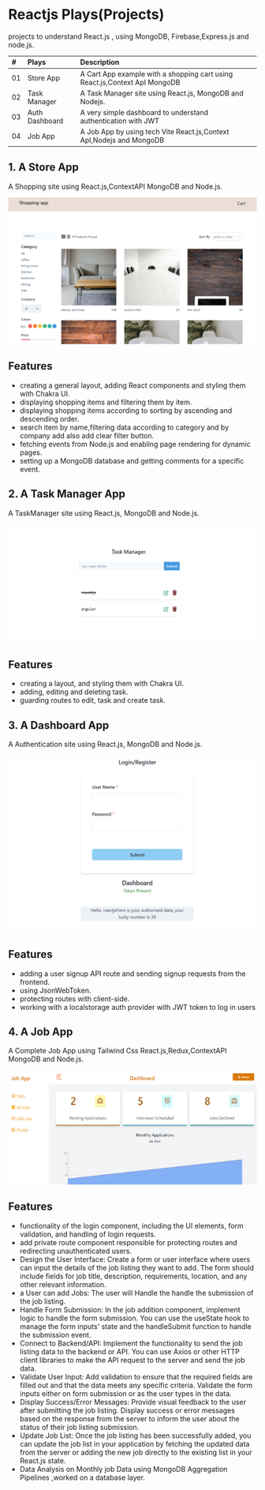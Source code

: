 # Reactjs Plays(Projects)

projects to understand React.js , using MongoDB, Firebase,Express.js and node.js.

| #   | Plays          | Description                                                                |
| :-- | :------------- | :------------------------------------------------------------------------- |
| 01  | Store App      | A Cart App example with a shopping cart using React.js,Context ApI MongoDB |
| 02  | Task Manager   | A Task Manager site using React.js, MongoDB and Nodejs.                    |
| 03  | Auth Dashboard | A very simple dashboard to understand authentication with JWT              |
| 04  | Job App        | A Job App by using tech Vite React.js,Context ApI,Nodejs and MongoDB       |

<!-- |02| |  | -->

## 1. A Store App

A Shopping site using React.js,ContextAPI MongoDB and Node.js.

![App Screenshot](store_app/shop_app.png)

## Features

- creating a general layout, adding React components and styling them with Chakra UI.
- displaying shopping items and filtering them by item.
- displaying shopping items according to sorting by ascending and descending order.
- search item by name,filtering data according to category and by company add also add clear filter button.
- fetching events from Node.js and enabling page rendering for dynamic pages.
- setting up a MongoDB database and getting comments for a specific event.

## 2. A Task Manager App

A TaskManager site using React.js, MongoDB and Node.js.

![App Screenshot](task_manager/task_manager.png)

## Features

- creating a layout, and styling them with Chakra UI.
- adding, editing and deleting task.
- guarding routes to edit, task and create task.

## 3. A Dashboard App

A Authentication site using React.js, MongoDB and Node.js.

![App Screenshot](dashboard/auth.png)

## Features

- adding a user signup API route and sending signup requests from the frontend.
- using JsonWebToken.
- protecting routes with client-side.
- working with a localstorage auth provider with JWT token to log in users

## 4. A Job App

A Complete Job App using Tailwind Css React.js,Redux,ContextAPI MongoDB and Node.js.

![App Screenshot](job_app/jobimg.png)

## Features

- functionality of the login component, including the UI elements, form validation, and handling of login requests.
- add private route component responsible for protecting routes and redirecting unauthenticated users.
- Design the User Interface: Create a form or user interface where users can input the details of the job listing they want to add. The form should include fields for job title, description, requirements, location, and any other relevant information.
- a User can add Jobs: The user will Handle the handle the submission of the job listing.
- Handle Form Submission: In the job addition component, implement logic to handle the form submission. You can use the useState hook to manage the form inputs' state and the handleSubmit function to handle the submission event.
- Connect to Backend/API: Implement the functionality to send the job listing data to the backend or API. You can use Axios or other HTTP client libraries to make the API request to the server and send the job data.
- Validate User Input: Add validation to ensure that the required fields are filled out and that the data meets any specific criteria. Validate the form inputs either on form submission or as the user types in the data.
- Display Success/Error Messages: Provide visual feedback to the user after submitting the job listing. Display success or error messages based on the response from the server to inform the user about the status of their job listing submission.
- Update Job List: Once the job listing has been successfully added, you can update the job list in your application by fetching the updated data from the server or adding the new job directly to the existing list in your React.js state.
- Data Analysis on Monthly job Data using MongoDB Aggregation Pipelines ,worked on a database layer.
